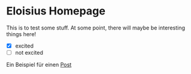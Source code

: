 # Eloisius Homepage
This is to test some stuff. At some point, there will maybe be interesting things here!

- [x] excited
- [ ] not excited

Ein Beispiel für einen [Post](https://eloisius.github.io/2024/07/09/First.html)
